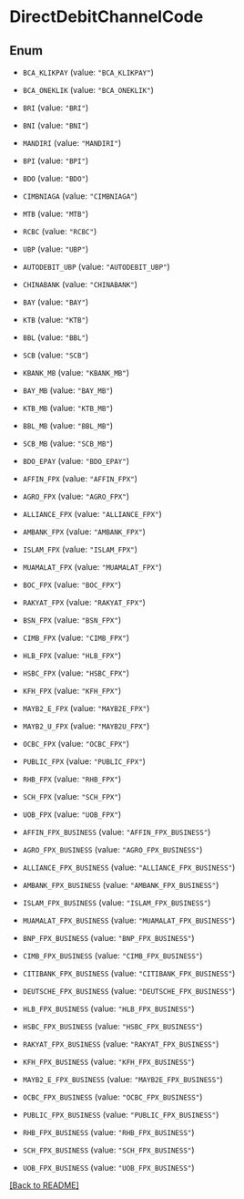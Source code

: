 # DirectDebitChannelCode

## Enum


* `BCA_KLIKPAY` (value: `"BCA_KLIKPAY"`)

* `BCA_ONEKLIK` (value: `"BCA_ONEKLIK"`)

* `BRI` (value: `"BRI"`)

* `BNI` (value: `"BNI"`)

* `MANDIRI` (value: `"MANDIRI"`)

* `BPI` (value: `"BPI"`)

* `BDO` (value: `"BDO"`)

* `CIMBNIAGA` (value: `"CIMBNIAGA"`)

* `MTB` (value: `"MTB"`)

* `RCBC` (value: `"RCBC"`)

* `UBP` (value: `"UBP"`)

* `AUTODEBIT_UBP` (value: `"AUTODEBIT_UBP"`)

* `CHINABANK` (value: `"CHINABANK"`)

* `BAY` (value: `"BAY"`)

* `KTB` (value: `"KTB"`)

* `BBL` (value: `"BBL"`)

* `SCB` (value: `"SCB"`)

* `KBANK_MB` (value: `"KBANK_MB"`)

* `BAY_MB` (value: `"BAY_MB"`)

* `KTB_MB` (value: `"KTB_MB"`)

* `BBL_MB` (value: `"BBL_MB"`)

* `SCB_MB` (value: `"SCB_MB"`)

* `BDO_EPAY` (value: `"BDO_EPAY"`)

* `AFFIN_FPX` (value: `"AFFIN_FPX"`)

* `AGRO_FPX` (value: `"AGRO_FPX"`)

* `ALLIANCE_FPX` (value: `"ALLIANCE_FPX"`)

* `AMBANK_FPX` (value: `"AMBANK_FPX"`)

* `ISLAM_FPX` (value: `"ISLAM_FPX"`)

* `MUAMALAT_FPX` (value: `"MUAMALAT_FPX"`)

* `BOC_FPX` (value: `"BOC_FPX"`)

* `RAKYAT_FPX` (value: `"RAKYAT_FPX"`)

* `BSN_FPX` (value: `"BSN_FPX"`)

* `CIMB_FPX` (value: `"CIMB_FPX"`)

* `HLB_FPX` (value: `"HLB_FPX"`)

* `HSBC_FPX` (value: `"HSBC_FPX"`)

* `KFH_FPX` (value: `"KFH_FPX"`)

* `MAYB2_E_FPX` (value: `"MAYB2E_FPX"`)

* `MAYB2_U_FPX` (value: `"MAYB2U_FPX"`)

* `OCBC_FPX` (value: `"OCBC_FPX"`)

* `PUBLIC_FPX` (value: `"PUBLIC_FPX"`)

* `RHB_FPX` (value: `"RHB_FPX"`)

* `SCH_FPX` (value: `"SCH_FPX"`)

* `UOB_FPX` (value: `"UOB_FPX"`)

* `AFFIN_FPX_BUSINESS` (value: `"AFFIN_FPX_BUSINESS"`)

* `AGRO_FPX_BUSINESS` (value: `"AGRO_FPX_BUSINESS"`)

* `ALLIANCE_FPX_BUSINESS` (value: `"ALLIANCE_FPX_BUSINESS"`)

* `AMBANK_FPX_BUSINESS` (value: `"AMBANK_FPX_BUSINESS"`)

* `ISLAM_FPX_BUSINESS` (value: `"ISLAM_FPX_BUSINESS"`)

* `MUAMALAT_FPX_BUSINESS` (value: `"MUAMALAT_FPX_BUSINESS"`)

* `BNP_FPX_BUSINESS` (value: `"BNP_FPX_BUSINESS"`)

* `CIMB_FPX_BUSINESS` (value: `"CIMB_FPX_BUSINESS"`)

* `CITIBANK_FPX_BUSINESS` (value: `"CITIBANK_FPX_BUSINESS"`)

* `DEUTSCHE_FPX_BUSINESS` (value: `"DEUTSCHE_FPX_BUSINESS"`)

* `HLB_FPX_BUSINESS` (value: `"HLB_FPX_BUSINESS"`)

* `HSBC_FPX_BUSINESS` (value: `"HSBC_FPX_BUSINESS"`)

* `RAKYAT_FPX_BUSINESS` (value: `"RAKYAT_FPX_BUSINESS"`)

* `KFH_FPX_BUSINESS` (value: `"KFH_FPX_BUSINESS"`)

* `MAYB2_E_FPX_BUSINESS` (value: `"MAYB2E_FPX_BUSINESS"`)

* `OCBC_FPX_BUSINESS` (value: `"OCBC_FPX_BUSINESS"`)

* `PUBLIC_FPX_BUSINESS` (value: `"PUBLIC_FPX_BUSINESS"`)

* `RHB_FPX_BUSINESS` (value: `"RHB_FPX_BUSINESS"`)

* `SCH_FPX_BUSINESS` (value: `"SCH_FPX_BUSINESS"`)

* `UOB_FPX_BUSINESS` (value: `"UOB_FPX_BUSINESS"`)


[[Back to README]](../../README.md)


